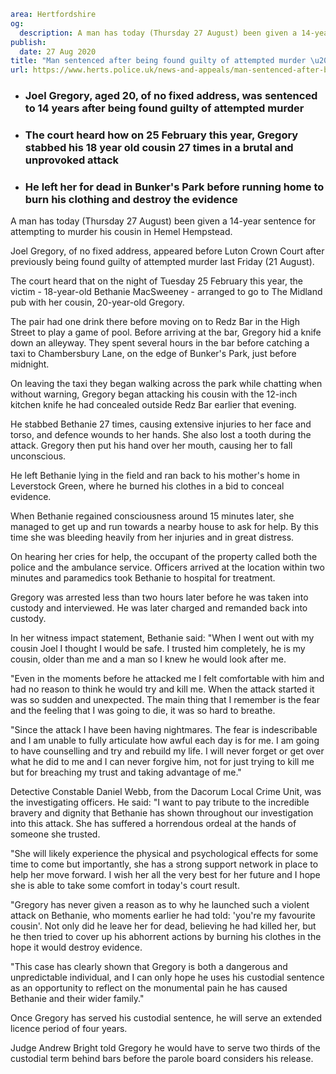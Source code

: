 ```yaml
area: Hertfordshire
og:
  description: A man has today (Thursday 27 August) been given a 14-year sentence for attempting to murder his cousin in Hemel Hempstead.
publish:
  date: 27 Aug 2020
title: "Man sentenced after being found guilty of attempted murder \u2013 Hemel Hempstead"
url: https://www.herts.police.uk/news-and-appeals/man-sentenced-after-being-found-guilty-of-attempted-murder-hemel-hempstead-0555
```

* ### Joel Gregory, aged 20, of no fixed address, was sentenced to 14 years after being found guilty of attempted murder

 * ### The court heard how on 25 February this year, Gregory stabbed his 18 year old cousin 27 times in a brutal and unprovoked attack

 * ### He left her for dead in Bunker's Park before running home to burn his clothing and destroy the evidence

A man has today (Thursday 27 August) been given a 14-year sentence for attempting to murder his cousin in Hemel Hempstead.

Joel Gregory, of no fixed address, appeared before Luton Crown Court after previously being found guilty of attempted murder last Friday (21 August).

The court heard that on the night of Tuesday 25 February this year, the victim - 18-year-old Bethanie MacSweeney - arranged to go to The Midland pub with her cousin, 20-year-old Gregory.

The pair had one drink there before moving on to Redz Bar in the High Street to play a game of pool. Before arriving at the bar, Gregory hid a knife down an alleyway. They spent several hours in the bar before catching a taxi to Chambersbury Lane, on the edge of Bunker's Park, just before midnight.

On leaving the taxi they began walking across the park while chatting when without warning, Gregory began attacking his cousin with the 12-inch kitchen knife he had concealed outside Redz Bar earlier that evening.

He stabbed Bethanie 27 times, causing extensive injuries to her face and torso, and defence wounds to her hands. She also lost a tooth during the attack. Gregory then put his hand over her mouth, causing her to fall unconscious.

He left Bethanie lying in the field and ran back to his mother's home in Leverstock Green, where he burned his clothes in a bid to conceal evidence.

When Bethanie regained consciousness around 15 minutes later, she managed to get up and run towards a nearby house to ask for help. By this time she was bleeding heavily from her injuries and in great distress.

On hearing her cries for help, the occupant of the property called both the police and the ambulance service. Officers arrived at the location within two minutes and paramedics took Bethanie to hospital for treatment.

Gregory was arrested less than two hours later before he was taken into custody and interviewed. He was later charged and remanded back into custody.

In her witness impact statement, Bethanie said: "When I went out with my cousin Joel I thought I would be safe. I trusted him completely, he is my cousin, older than me and a man so I knew he would look after me.

"Even in the moments before he attacked me I felt comfortable with him and had no reason to think he would try and kill me. When the attack started it was so sudden and unexpected. The main thing that I remember is the fear and the feeling that I was going to die, it was so hard to breathe.

"Since the attack I have been having nightmares. The fear is indescribable and I am unable to fully articulate how awful each day is for me. I am going to have counselling and try and rebuild my life. I will never forget or get over what he did to me and I can never forgive him, not for just trying to kill me but for breaching my trust and taking advantage of me."

Detective Constable Daniel Webb, from the Dacorum Local Crime Unit, was the investigating officers. He said: "I want to pay tribute to the incredible bravery and dignity that Bethanie has shown throughout our investigation into this attack. She has suffered a horrendous ordeal at the hands of someone she trusted.

"She will likely experience the physical and psychological effects for some time to come but importantly, she has a strong support network in place to help her move forward. I wish her all the very best for her future and I hope she is able to take some comfort in today's court result.

"Gregory has never given a reason as to why he launched such a violent attack on Bethanie, who moments earlier he had told: 'you're my favourite cousin'. Not only did he leave her for dead, believing he had killed her, but he then tried to cover up his abhorrent actions by burning his clothes in the hope it would destroy evidence.

"This case has clearly shown that Gregory is both a dangerous and unpredictable individual, and I can only hope he uses his custodial sentence as an opportunity to reflect on the monumental pain he has caused Bethanie and their wider family."

Once Gregory has served his custodial sentence, he will serve an extended licence period of four years.

Judge Andrew Bright told Gregory he would have to serve two thirds of the custodial term behind bars before the parole board considers his release.

